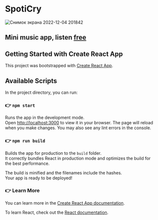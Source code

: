 # SpotiCry
![Снимок экрана 2022-12-04 201842](https://user-images.githubusercontent.com/99020542/205508336-556e6261-a506-4cf6-8d91-d8f83dca8943.png)

## Mini music app, listen [free](https://spoticry.netlify.app/)

## Getting Started with Create React App

This project was bootstrapped with [Create React App](https://github.com/facebook/create-react-app).

## Available Scripts

In the project directory, you can run:

### 👉 `npm start`

Runs the app in the development mode.\
Open [http://localhost:3000](http://localhost:3000) to view it in your browser. The page will reload when you make changes. You may also see any lint errors in the console.

### 👉 `npm run build`

Builds the app for production to the `build` folder.\
It correctly bundles React in production mode and optimizes the build for the best performance.

The build is minified and the filenames include the hashes.\
Your app is ready to be deployed!

### 👉 Learn More

You can learn more in the [Create React App documentation](https://facebook.github.io/create-react-app/docs/getting-started).

To learn React, check out the [React documentation](https://reactjs.org/).

